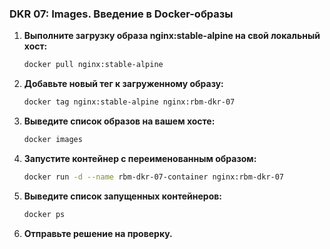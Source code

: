 ### DKR 07: Images. Введение в Docker-образы

1. **Выполните загрузку образа nginx:stable-alpine на свой локальный хост:**

    ```bash
    docker pull nginx:stable-alpine
    ```

2. **Добавьте новый тег к загруженному образу:**

    ```bash
    docker tag nginx:stable-alpine nginx:rbm-dkr-07
    ```

3. **Выведите список образов на вашем хосте:**

    ```bash
    docker images
    ```

4. **Запустите контейнер с переименованным образом:**

    ```bash
    docker run -d --name rbm-dkr-07-container nginx:rbm-dkr-07
    ```

5. **Выведите список запущенных контейнеров:**

    ```bash
    docker ps
    ```

6. **Отправьте решение на проверку.**